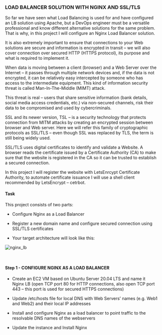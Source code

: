 
### LOAD BALANCER SOLUTION WITH NGINX AND SSL/TLS

So far we have seen what Load Balancing is used for and have configured an LB solution using Apache, but a DevOps engineer must be a versatile professional 
and know different alternative solutions for the same problem. That is why, in this project I will configure an Nginx Load Balancer solution.

It is also extremely important to ensure that connections to your Web solutions are secure and information is encrypted in transit – we will also cover 
connection over secured HTTP (HTTPS protocol), its purpose and what is required to implement it.

When data is moving between a client (browser) and a Web Server over the Internet – it passes through multiple network devices and, if the data is not encrypted, 
it can be relatively easy intercepted by someone who has access to the intermediate equipment. 
This kind of information security threat is called Man-In-The-Middle (MIMT) attack.

This threat is real – users that share sensitive information (bank details, social media access credentials, etc.) via non-secured channels, 
risk their data to be compromised and used by cybercriminals.

SSL and its newer version, TSL – is a security technology that protects connection from MITM attacks by creating an encrypted session between browser and Web server. 
Here we will refer this family of cryptographic protocols as SSL/TLS – even though SSL was replaced by TLS, the term is still being widely used.

SSL/TLS uses digital certificates to identify and validate a Website. A browser reads the certificate issued by a Certificate Authority (CA) to make sure that the 
website is registered in the CA so it can be trusted to establish a secured connection.


In this project I will register the website with LetsEnrcypt Certificate Authority, to automate certificate issuance I will use a shell client recommended 
by LetsEncrypt – cetrbot.

#### Task

This project consists of two parts:

- Configure Nginx as a Load Balancer

- Register a new domain name and configure secured connection using SSL/TLS certificates


- Your target architecture will look like this:


![nginx_lb](https://user-images.githubusercontent.com/93729559/166106787-da4fa8c2-9a9b-464d-b1eb-c6a3b396b279.png)


<br>

#### Step 1 - CONFIGURE NGINX AS A LOAD BALANCER

- Create an EC2 VM based on Ubuntu Server 20.04 LTS and name it Nginx LB (open TCP port 80 for HTTP connections, also open TCP port 443 – this port is used for secured HTTPS connections)


- Update /etc/hosts file for local DNS with Web Servers’ names (e.g. Web1 and Web2) and their local IP addresses


- Install and configure Nginx as a load balancer to point traffic to the resolvable DNS names of the webservers

- Update the instance and Install Nginx































